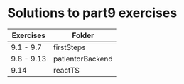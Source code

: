 # Solutions to part9 exercises

| Exercises  | Folder           |
| ---------- | ---------------- |
| 9.1 - 9.7  | firstSteps       |
| 9.8 - 9.13 | patientorBackend |
| 9.14       | reactTS          |
